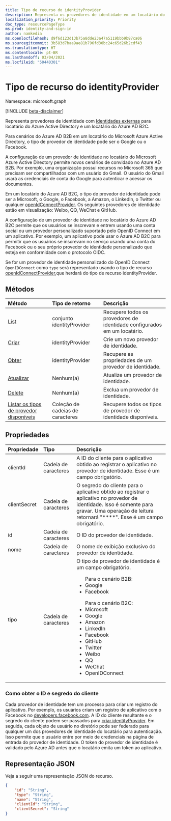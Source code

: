 ```yaml
---
title: Tipo de recurso do identityProvider
description: Representa os provedores de identidade em um locatário do Azure Active Directory e em um locatário do Azure AD B2C.
localization_priority: Priority
doc_type: resourcePageType
ms.prod: identity-and-sign-in
author: namkedia
ms.openlocfilehash: d9f6d123d13b75a8dde23a47a5119bbb9b87ca06
ms.sourcegitcommit: 3b583d7baa9ae81b796fd30bc24c65d26b2cdf43
ms.translationtype: HT
ms.contentlocale: pt-BR
ms.lasthandoff: 03/04/2021
ms.locfileid: "50440301"
---
```

# <a name="identityprovider-resource-type"></a>Tipo de recurso do identityProvider

Namespace: microsoft.graph

[!INCLUDE [beta-disclaimer](../../includes/beta-disclaimer.md)]

Representa provedores de identidade com [Identidades externas](/azure/active-directory/external-identities/) para locatário do Azure Active Directory e um locatário do Azure AD B2C.

Para cenários do Azure AD B2B em um locatário do Microsoft Azure Active Directory, o tipo de provedor de identidade pode ser o Google ou o Facebook.

A configuração de um provedor de identidade no locatário do Microsoft Azure Active Directory permite novos cenários de convidado no Azure AD B2B. Por exemplo, uma organização possui recursos no Microsoft 365 que precisam ser compartilhados com um usuário do Gmail. O usuário do Gmail usará as credenciais de conta do Google para autenticar e acessar os documentos.

Em um locatário do Azure AD B2C, o tipo de provedor de identidade pode ser a Microsoft, o Google, o Facebook, a Amazon, o LinkedIn, o Twitter ou qualquer [openIdConnectProvider](../resources/openidconnectprovider.md). Os seguintes provedores de identidade estão em visualização: Weibo, QQ, WeChat e GitHub.

A configuração de um provedor de identidade no locatário do Azure AD B2C permite que os usuários se inscrevam e entrem usando uma conta social ou um provedor personalizado suportado pelo OpenID Connect em um aplicativo. Por exemplo, um aplicativo pode usar o Azure AD B2C para permitir que os usuários se inscrevam no serviço usando uma conta do Facebook ou o seu próprio provedor de identidade personalizado que esteja em conformidade com o protocolo OIDC.


Se for um provedor de identidade personalizado do OpenID Connect `OpenIDConnect` como `type` será representado usando o tipo de recurso [openIdConnectProvider](../resources/openidconnectprovider.md),que herdará do tipo de recurso identityProvider. 

## <a name="methods"></a>Métodos

| Método       | Tipo de retorno  |Descrição|
|:---------------|:--------|:----------|
|[List](../api/identityprovider-list.md)|conjunto identityProvider|Recupere todos os provedores de identidade configurados em um locatário.|
|[Criar](../api/identityprovider-post-identityproviders.md)|identityProvider|Crie um novo provedor de identidade.|
|[Obter](../api/identityprovider-get.md) |identityProvider|Recupere as propriedades de um provedor de identidade.|
|[Atualizar](../api/identityprovider-update.md)|Nenhum(a)|Atualize um provedor de identidade.|
|[Delete](../api/identityprovider-delete.md)|Nenhum(a)|Exclua um provedor de identidade.|
|[Listar os tipos de provedor disponíveis](../api/identityprovider-list-availableprovidertypes.md)|Coleção de cadeias de caracteres|Recupere todos os tipos de provedor de identidade disponíveis.|

## <a name="properties"></a>Propriedades

|Propriedade|Tipo|Descrição|
|:---------------|:--------|:----------|
|clientId|Cadeia de caracteres|A ID do cliente para o aplicativo obtido ao registrar o aplicativo no provedor de identidade. Esse é um campo obrigatório.|
|clientSecret|Cadeia de caracteres|O segredo do cliente para o aplicativo obtido ao registrar o aplicativo no provedor de identidade. Isso é somente para gravar. Uma operação de leitura retornará "\*\*\*\*". Esse é um campo obrigatório.|
|id|Cadeia de caracteres|O ID do provedor de identidade.|
|nome|Cadeia de caracteres|O nome de exibição exclusivo do provedor de identidade.|
|tipo|Cadeia de caracteres|O tipo de provedor de identidade é um campo obrigatório.<ul>Para o cenário B2B:<li/>Google<li/>Facebook</ul><ul>Para o cenário B2C:<li/>Microsoft<li/>Google<li/>Amazon<li/>LinkedIn<li/>Facebook<li/>GitHub<li/>Twitter<li/>Weibo<li/>QQ<li/>WeChat<li/>OpenIDConnect</ul>|

### <a name="where-to-get-the-client-id-and-secret"></a>Como obter o ID e segredo do cliente

Cada provedor de identidade tem um processo para criar um registro do aplicativo. Por exemplo, os usuários criam um registro de aplicativo com o Facebook no [developers.facebook.com](https://developers.facebook.com/). A ID do cliente resultante e o segredo do cliente podem ser passados para [criar identityProvider](../api/identityprovider-post-identityproviders.md). Em seguida, cada objeto de usuário no diretório pode ser federado para qualquer um dos provedores de identidade do locatário para autenticação. Isso permite que o usuário entre por meio de credenciais na página de entrada do provedor de identidade. O token do provedor de identidade é validado pelo Azure AD antes que o locatário emita um token ao aplicativo.

## <a name="json-representation"></a>Representação JSON

Veja a seguir uma representação JSON do recurso.

<!-- {
  "blockType": "resource",
  "@odata.type": "microsoft.graph.identityProvider"
} -->

```json
{
    "id": "String",
    "type": "String",
    "name": "String",
    "clientId": "String",
    "clientSecret": "String"
}
```
